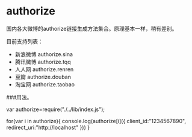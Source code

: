 authorize
=========

国内各大微博的authorize链接生成方法集合。原理基本一样，稍有差别。

目前支持列表：
 * 新浪微博 authorize.sina
 * 腾讯微博 authorize.tqq
 * 人人网    authorize.renren
 * 豆瓣       authorize.douban
 * 淘宝网    authorize.taobao

###用法。

var authorize=require("./../lib/index.js");

for(var i in authorize){
    console.log(authorize[i]({
        client_id:"1234567890",
        redirect_uri:"http://localhost"
    }))
}
